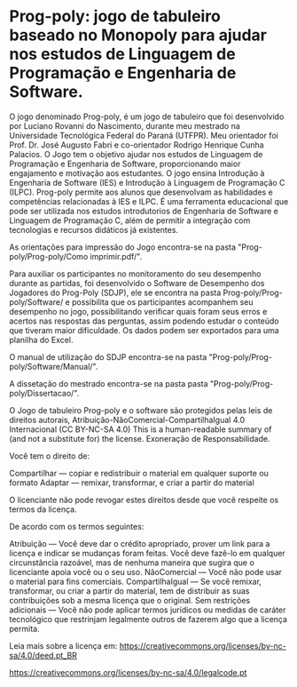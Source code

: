 # Prog-poly: jogo de tabuleiro baseado no Monopoly para ajudar nos estudos de Linguagem de Programação e Engenharia de Software.

O jogo denominado Prog-poly, é um jogo de tabuleiro que foi desenvolvido por Luciano Rovanni do Nascimento, durante meu mestrado na Universidade Tecnológica Federal do Paraná (UTFPR). Meu orientador foi Prof. Dr. José Augusto Fabri e co-orientador Rodrigo Henrique Cunha Palacios. O Jogo tem o objetivo ajudar nos estudos de Linguagem de Programação e Engenharia de Software, proporcionando maior engajamento e motivação aos estudantes. O jogo ensina Introdução à Engenharia de Software (IES) e Introdução à Linguagem de Programação C (ILPC). Prog-poly permite aos alunos que desenvolvam as habilidades e competências relacionadas à IES e ILPC. É uma ferramenta educacional que pode ser utilizada nos estudos introdutorios de Engenharia de Software e Linguagem de Programação C, além de permitir a integração com tecnologias e recursos didáticos já existentes.

As orientações para impressão do Jogo encontra-se na pasta "Prog-poly/Prog-poly/Como imprimir.pdf/".

Para auxiliar os participantes no monitoramento do seu desempenho durante as partidas, foi desenvolvido o Software de Desempenho dos Jogadores do Prog-Poly (SDJP), ele se encontra na pasta Prog-poly/Prog-poly/Software/ e possibilita que os participantes acompanhem seu desempenho no jogo, possibilitando verificar quais foram seus erros e acertos nas respostas das perguntas, assim podendo estudar o conteúdo que tiveram maior dificuldade. Os dados podem ser exportados para uma planilha do Excel.

O manual de utilização do SDJP encontra-se na pasta "Prog-poly/Prog-poly/Software/Manual/".

A dissetação do mestrado encontra-se na pasta pasta "Prog-poly/Prog-poly/Dissertacao/".

O Jogo de tabuleiro Prog-poly e o software são protegidos pelas leis de direitos autorais, Atribuição-NãoComercial-CompartilhaIgual 4.0 Internacional (CC BY-NC-SA 4.0)
This is a human-readable summary of (and not a substitute for) the license. Exoneração de Responsabilidade.

Você tem o direito de:

Compartilhar — copiar e redistribuir o material em qualquer suporte ou formato
Adaptar — remixar, transformar, e criar a partir do material

O licenciante não pode revogar estes direitos desde que você respeite os termos da licença.

De acordo com os termos seguintes:

Atribuição — Você deve dar o crédito apropriado, prover um link para a licença e indicar se mudanças foram feitas. Você deve fazê-lo em qualquer circunstância razoável, mas de nenhuma maneira que sugira que o licenciante apoia você ou o seu uso.
NãoComercial — Você não pode usar o material para fins comerciais.
CompartilhaIgual — Se você remixar, transformar, ou criar a partir do material, tem de distribuir as suas contribuições sob a mesma licença que o original.
Sem restrições adicionais — Você não pode aplicar termos jurídicos ou medidas de caráter tecnológico que restrinjam legalmente outros de fazerem algo que a licença permita.

Leia mais sobre a licença em:
https://creativecommons.org/licenses/by-nc-sa/4.0/deed.pt_BR

https://creativecommons.org/licenses/by-nc-sa/4.0/legalcode.pt
